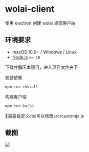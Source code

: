 # wolai-client

使用 electron 创建 wolai 桌面客户端


## 环境要求

- macOS 10.9+ / Windows / Linux
- [Node.js](https://nodejs.org/zh-cn/download/) `>= 10`


下载并解压本项目，进入项目文件夹下

安装依赖

```bash
npm run install
```

构建客户端

```bash
npm run build
```

 🥳需要自定义css可以修改src/customjs.js

## 截图
<img src="https://wx2.sbimg.cn/2020/09/07/9kEJh.png">